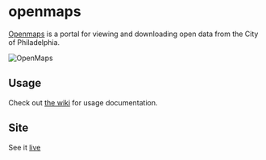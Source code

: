 # openmaps

[Openmaps](https://openmaps.phila.gov) is a portal for viewing and downloading open data from the City of Philadelphia.

![OpenMaps](https://s3.amazonaws.com/mapboard-images/OpenMaps.JPG)

## Usage
Check out [the wiki](https://github.com/CityOfPhiladelphia/openmaps/wiki) for usage documentation.

## Site

See it [live](https://openmaps.phila.gov)
